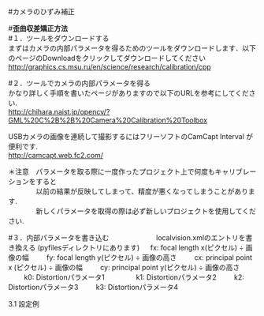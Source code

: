 #カメラのひずみ補正    

#**歪曲収差矯正方法**  
#１．ツールをダウンロードする  
まずはカメラの内部パラメータを得るためのツールをダウンロードします．以下のページのDownloadをクリックしてダウンロードしてください  
<http://graphics.cs.msu.ru/en/science/research/calibration/cpp>  
  

#２．ツールでカメラの内部パラメータを得る  
かなり詳しく手順を書いたページがありますので以下のURLを参考にしてください.  
<http://chihara.naist.jp/opencv/?GML%20C%2B%2B%20Camera%20Calibration%20Toolbox>  
  
USBカメラの画像を連続して撮影するにはフリーソフトのCamCapt Interval が便利です.  
<http://camcapt.web.fc2.com/>  
  
＊注意　パラメータを取る際に一度作ったプロジェクト上で何度もキャリブレーションをすると  
　　　　以前の結果が反映してしまって、精度が悪くなってしまうことがあります.  
　　　　新しくパラメータを取得の際は必ず新しいプロジェクトを使用してください.  
  
#３．内部パラメータを書き込む　　
　　
　　
localvision.xmlのエントリを書き換える (pyfilesディレクトリにあります)  　
fx: focal length x(ピクセル) ÷ 画像の幅  　　
fy: focal length y(ピクセル) ÷ 画像の高さ  　　
cx: principal point x (ピクセル) ÷ 画像の幅  　　
cy: principal point y(ピクセル) ÷ 画像の高さ  　　
k0: Distortionパラメータ1  　　　　
k1: Distortionパラメータ2 　　
k2: Distortionパラメータ3  　　
k3: Distortionパラメータ4  　　
  
3.1 設定例  　　  



